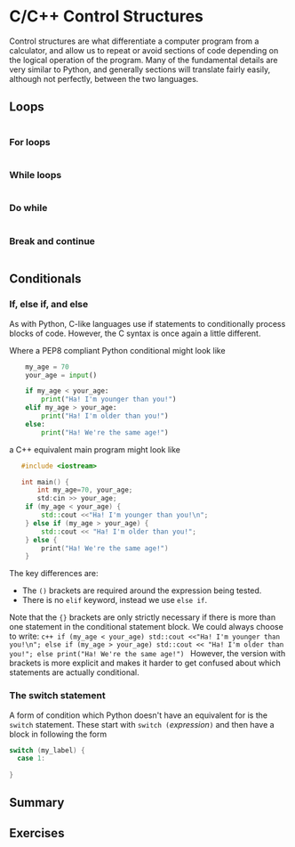 # C/C++ Control Structures

Control structures are what differentiate a computer program from a calculator, and allow us to repeat or avoid sections of code depending on the logical operation of the program. Many of the fundamental details are very similar to Python, and generally sections will translate fairly easily, although not perfectly, between the two languages.

## Loops
```{index} Loops
```

### For loops
```{index} For loops
```


### While loops
```{index} While loops
```


### Do while
```{index} Do while loops
```


### Break and continue
```{index} break, continue
```


## Conditionals


### If, else if, and else

As with Python, C-like languages use if statements to conditionally process blocks of code. However, the C syntax is once again a little different.

Where a PEP8 compliant Python conditional might look like

```python
    my_age = 70
    your_age = input()

    if my_age < your_age:
        print("Ha! I'm younger than you!")
    elif my_age > your_age:
        print("Ha! I'm older than you!")
    else:
        print("Ha! We're the same age!")
```
a C++ equivalent main program might look like
```c++
   #include <iostream>

   int main() {
       int my_age=70, your_age;
       std:cin >> your_age;
    if (my_age < your_age) {
        std::cout <<"Ha! I'm younger than you!\n";
    } else if (my_age > your_age) {
        std::cout << "Ha! I'm older than you!";
    } else {
        print("Ha! We're the same age!")
    }

```

The key differences are:
  - The `()` brackets are required around the expression being tested.
  - There is no `elif` keyword, instead we use `else if`.

Note that the `{}` brackets are only strictly necessary if there is more than one statement in the conditional statement block. We could always choose to write:
    ```c++
    if (my_age < your_age) std::cout <<"Ha! I'm younger than you!\n";
    else if (my_age > your_age) std::cout << "Ha! I'm older than you!";
    else print("Ha! We're the same age!")
    ```
However, the version with brackets is more explicit and makes it harder to get confused about which statements are actually conditional.


### The switch statement

A form of condition which Python doesn't have an equivalent for is the `switch` statement. These start with `switch (`_expression_`)` and then have a block in following the form
```c++
switch (my_label) {
  case 1:
    
} 
```

## Summary

## Exercises